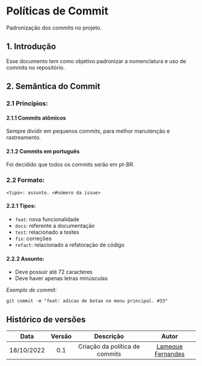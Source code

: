 # Políticas de Commit

Padronização dos commits no projeto. 

## 1. Introdução

Esse documento tem como objetivo padronizar a nomenclatura e uso de commits no repositório.


## 2. Semântica do Commit

### 2.1 Princípios:

#### 2.1.1 Commits atômicos

Sempre dividir em pequenos commits, para melhor manutenção e rastreamento.

#### 2.1.2 Commits em português

Foi decidido que todos os commits serão em pt-BR.

### 2.2 Formato:
```
<tipo>: assunto. <#número da issue>
```

#### 2.2.1 Tipos:

- ```feat```: nova funcionalidade
- ```docs```: referente a documentação
- ```test```: relacionado a testes 
- ```fix```: correções
- ```refact```: relacionado a refatoração de código

#### 2.2.2 Assunto:

- Deve possuir até 72 caracteres
- Deve haver apenas letras minúsculas

*Exemplo de commit:*
```
git commit -m "feat: adicao de botao no menu principal. #33"
```

## Histórico de versões

| Data       | Versão | Descrição                      | Autor                                                   |
| :--------: | :----: | :----------------------------: | :-----------------------------------------------------: |
| 18/10/2022 |  0.1   | Criação da política de commits | [Lameque Fernandes](https://github.com/LamequeFernandes)|
